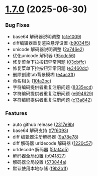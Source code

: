 # [1.7.0](https://github.com/fevrax/json-tools/compare/v1.6.5...v1.7.0) (2025-06-30)


### Bug Fixes

* base64 解码器说明调整 ([c1e1009](https://github.com/fevrax/json-tools/commit/c1e1009a14dcf2824ca7d6a13faf42bfe3415674))
* diff编辑器重复渲染悬浮设置 ([b9034f5](https://github.com/fevrax/json-tools/commit/b9034f551694922b5572da77a39021e8a9b1f9f4))
* unicode 解码器说明调整 ([2a746e2](https://github.com/fevrax/json-tools/commit/2a746e2e70c48bec4f34307d6a59cee8b0bb35e1))
* 优化unicode 解码器 ([95cdc56](https://github.com/fevrax/json-tools/commit/95cdc5658167ebbea6b4ff3c0c04d2d25aef99ad))
* 修复菜单下拉按钮异常问题 ([03cbffc](https://github.com/fevrax/json-tools/commit/03cbffc451e6e5be45ca3b09ede9ba8703b22416))
* 修复菜单下拉按钮异常问题 ([e3460dc](https://github.com/fevrax/json-tools/commit/e3460dcfcaa739207962e0ca902f64b33cdee150))
* 删除创建tab背景模糊 ([e4ac3ff](https://github.com/fevrax/json-tools/commit/e4ac3ff7477499918a557fb429e21b917db4049a))
* 命名相关 ([10fa2bc](https://github.com/fevrax/json-tools/commit/10fa2bc00ec512bd353b3d48a4effbec96d18ed1))
* 字符编码提供者重复注册问题 ([8335ecd](https://github.com/fevrax/json-tools/commit/8335ecdb220388143731030627ebf34be6095644))
* 字符编码提供者重复注册问题 ([e694629](https://github.com/fevrax/json-tools/commit/e694629b74d1835e90552bf31755208dbc7ebbf7))
* 字符编码提供者重复注册问题 ([c13a842](https://github.com/fevrax/json-tools/commit/c13a842b786525b893edb95037460bb88fdf384a))


### Features

* auto github release ([2317e9b](https://github.com/fevrax/json-tools/commit/2317e9b4dffe3c17fee60b02d98630f5fe307a34))
* base64 解码支持 ([f7f6093](https://github.com/fevrax/json-tools/commit/f7f60932550726780b18a490fe97f1c80493e18c))
* diff 编辑器注册解码器 ([9a78e78](https://github.com/fevrax/json-tools/commit/9a78e78d9c3bf66a827b91feb0ea91c352ad285c))
* diff 解码器 urldecode 解码器 ([1220c57](https://github.com/fevrax/json-tools/commit/1220c57ae9a6b68fbd4f4262b9a1c8a09baad6ff))
* urldecode 解码器 ([5faf4d5](https://github.com/fevrax/json-tools/commit/5faf4d5d40de71d941d44d2e15ae38b704e48266))
* 解码器全局设置 ([b941827](https://github.com/fevrax/json-tools/commit/b94182766ce508f11880ec46d27aa6469c92e244))
* 解码器全局设置 ([573844a](https://github.com/fevrax/json-tools/commit/573844a8242773a33079828207f3e485e3c07295))
* 默认使用本地存储 ([f9b2b1f](https://github.com/fevrax/json-tools/commit/f9b2b1fd83c357b3af664080c9d792ade9efa45d))
